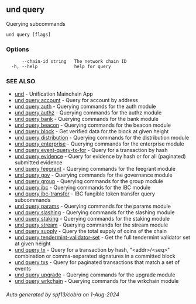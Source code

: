 ## und query

Querying subcommands

```
und query [flags]
```

### Options

```
      --chain-id string   The network chain ID
  -h, --help              help for query
```

### SEE ALSO

* [und](und.md)	 - Unification Mainchain App
* [und query account](und_query_account.md)	 - Query for account by address
* [und query auth](und_query_auth.md)	 - Querying commands for the auth module
* [und query authz](und_query_authz.md)	 - Querying commands for the authz module
* [und query bank](und_query_bank.md)	 - Querying commands for the bank module
* [und query beacon](und_query_beacon.md)	 - Querying commands for the beacon module
* [und query block](und_query_block.md)	 - Get verified data for the block at given height
* [und query distribution](und_query_distribution.md)	 - Querying commands for the distribution module
* [und query enterprise](und_query_enterprise.md)	 - Querying commands for the enterprise module
* [und query event-query-tx-for](und_query_event-query-tx-for.md)	 - Query for a transaction by hash
* [und query evidence](und_query_evidence.md)	 - Query for evidence by hash or for all (paginated) submitted evidence
* [und query feegrant](und_query_feegrant.md)	 - Querying commands for the feegrant module
* [und query gov](und_query_gov.md)	 - Querying commands for the governance module
* [und query group](und_query_group.md)	 - Querying commands for the group module
* [und query ibc](und_query_ibc.md)	 - Querying commands for the IBC module
* [und query ibc-transfer](und_query_ibc-transfer.md)	 - IBC fungible token transfer query subcommands
* [und query params](und_query_params.md)	 - Querying commands for the params module
* [und query slashing](und_query_slashing.md)	 - Querying commands for the slashing module
* [und query staking](und_query_staking.md)	 - Querying commands for the staking module
* [und query stream](und_query_stream.md)	 - Querying commands for the stream module
* [und query supply](und_query_supply.md)	 - Query the total supply of coins of the chain
* [und query tendermint-validator-set](und_query_tendermint-validator-set.md)	 - Get the full tendermint validator set at given height
* [und query tx](und_query_tx.md)	 - Query for a transaction by hash, "&lt;addr&gt;/&lt;seq&gt;" combination or comma-separated signatures in a committed block
* [und query txs](und_query_txs.md)	 - Query for paginated transactions that match a set of events
* [und query upgrade](und_query_upgrade.md)	 - Querying commands for the upgrade module
* [und query wrkchain](und_query_wrkchain.md)	 - Querying commands for the wrkchain module

###### Auto generated by spf13/cobra on 1-Aug-2024
